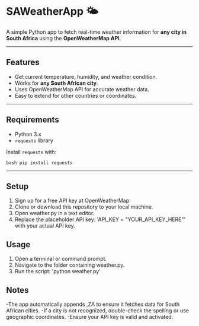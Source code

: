# SAWeatherApp 🌤️

A simple Python app to fetch real-time weather information for **any city in South Africa** using the **OpenWeatherMap API**.

---

## Features
- Get current temperature, humidity, and weather condition.
- Works for **any South African city**.
- Uses OpenWeatherMap API for accurate weather data.
- Easy to extend for other countries or coordinates.

---

## Requirements
- Python 3.x
- `requests` library

Install `requests` with:

```bash pip install requests ```

---

## Setup

1. Sign up for a free API key at OpenWeatherMap
2. Clone or download this repository to your local machine.
3. Open weather.py in a text editor.
4. Replace the placeholder API key: 'API_KEY = "YOUR_API_KEY_HERE"' with your actual API key.

## Usage

1. Open a terminal or command prompt.
2. Navigate to the folder containing weather.py.
3. Run the script: 'python weather.py'

## Notes

-The app automatically appends ,ZA to ensure it fetches data for South African cities.
-If a city is not recognized, double-check the spelling or use geographic coordinates.
-Ensure your API key is valid and activated.
